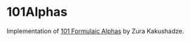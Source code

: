 # 101Alphas

Implementation of [101 Formulaic Alphas](https://arxiv.org/ftp/arxiv/papers/1601/1601.00991.pdf) by Zura Kakushadze.